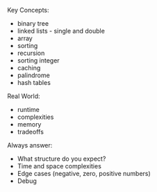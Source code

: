 Key Concepts:
  * binary tree
  * linked lists - single and double
  * array
  * sorting
  * recursion
  * sorting integer
  * caching
  * palindrome
  * hash tables

Real World:
  * runtime
  * complexities
  * memory
  * tradeoffs

Always answer:
* What structure do you expect?
* Time and space complexities
* Edge cases (negative, zero, positive numbers)
* Debug

